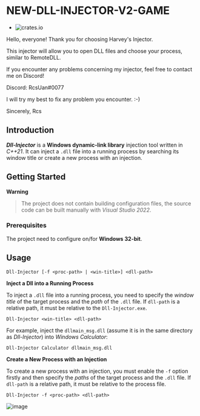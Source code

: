 # NEW-DLL-INJECTOR-V2-GAME
* ![crates.io](https://img.shields.io/crates/v/dll-injector.svg)

Hello, everyone! Thank you for choosing Harvey's Injector.

This injector will allow you to open DLL files and choose your process, similar to RemoteDLL.

If you encounter any problems concerning my injector, feel free to contact me on Discord!

Discord: RcsUan#0077

I will try my best to fix any problem you encounter. :-)

Sincerely, Rcs

## Introduction

***Dll-Injector*** is a **Windows dynamic-link library** injection tool written in *C++21*. It can inject a `.dll` file into a running process by searching its window title or create a new process with an injection.

## Getting Started

**Warning**

> The project does not contain building configuration files, the source code can be built manually with *Visual Studio 2022*.

### Prerequisites

The project need to configure on/for **Windows 32-bit**.

## Usage

```console
Dll-Injector [-f <proc-path> | <win-title>] <dll-path>
```

**Inject a Dll into a Running Process**

To inject a `.dll` file into a running process, you need to specify the *window title* of the target process and the *path* of the `.dll` file. If `dll-path` is a relative path, it must be relative to the `Dll-Injector.exe`.

```console
Dll-Injector <win-title> <dll-path>
```

For example, inject the `dllmain_msg.dll` (assume it is in the same directory as *Dll-Injector*) into *Windows Calculator*:

```console
Dll-Injector Calculator dllmain_msg.dll
```

**Create a New Process with an Injection**

To create a new process with an injection, you must enable the `-f` option firstly and then specify the *paths* of the target process and the `.dll` file. If `dll-path` is a relative path, it must be relative to the process file.

```console
Dll-Injector -f <proc-path> <dll-path>
```
![image](https://user-images.githubusercontent.com/98352276/152540465-6e67bf42-68e9-453b-98d4-b0ac4a7f6b2c.png)
